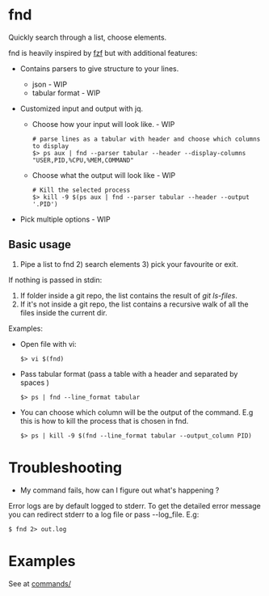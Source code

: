 
# fnd


Quickly search through a list, choose elements. 

fnd is heavily inspired by [fzf](https://github.com/junegunn/fzf) but with additional features:

- Contains parsers to give structure to your lines.
    - json - WIP
    - tabular format - WIP

- Customized input and output with jq.
    - Choose how your input will look like. - WIP

        ```
        # parse lines as a tabular with header and choose which columns to display 
        $> ps aux | fnd --parser tabular --header --display-columns "USER,PID,%CPU,%MEM,COMMAND" 
        ```
    - Choose what the output will look like - WIP
        ```
        # Kill the selected process
        $> kill -9 $(ps aux | fnd --parser tabular --header --output '.PID')
        ```
- Pick multiple options - WIP


## Basic usage

1) Pipe a list to fnd  2) search elements 3) pick your favourite or exit. 

If nothing is passed in stdin:

1) If folder inside a git repo, the list contains the result of *git ls-files*.
2) If it's not inside a git repo, the list contains a recursive walk of all the files inside the current dir.

Examples:

- Open file with vi:

    ```
    $> vi $(fnd)
    ```

- Pass tabular format (pass a table with a header and separated by spaces )

    ```
    $> ps | fnd --line_format tabular
    ```

- You can choose which column will be the output of the command. E.g this is how to kill the process that is chosen in fnd.

    ```
    $> ps | kill -9 $(fnd --line_format tabular --output_column PID)
    ```

# Troubleshooting

- My command fails, how can I figure out what's happening ?

Error logs are by default logged to stderr. To get the detailed error message you can redirect stderr to a log file or pass --log_file. E.g: 

```
$ fnd 2> out.log
```


# Examples

See at [commands/](commands/)
